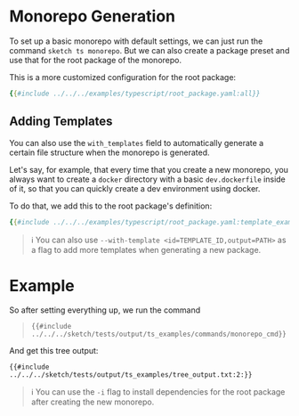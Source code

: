 # Monorepo Generation

To set up a basic monorepo with default settings, we can just run the command `sketch ts monorepo`. But we can also create a package preset and use that for the root package of the monorepo.

This is a more customized configuration for the root package:

```yaml
{{#include ../../../examples/typescript/root_package.yaml:all}}
```

## Adding Templates

You can also use the `with_templates` field to automatically generate a certain file structure when the monorepo is generated. 

Let's say, for example, that every time that you create a new monorepo, you always want to create a `docker` directory with a basic `dev.dockerfile` inside of it, so that you can quickly create a dev environment using docker. 

To do that, we add this to the root package's definition:

```yaml
{{#include ../../../examples/typescript/root_package.yaml:template_example}}
```

>ℹ️ You can also use `--with-template <id=TEMPLATE_ID,output=PATH>` as a flag to add more templates when generating a new package.

# Example

So after setting everything up, we run the command

>`{{#include ../../../sketch/tests/output/ts_examples/commands/monorepo_cmd}}`

And get this tree output:

```
{{#include ../../../sketch/tests/output/ts_examples/tree_output.txt:2:}}
```

>ℹ️ You can use the `-i` flag to install dependencies for the root package after creating the new monorepo.


